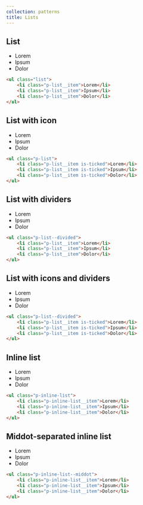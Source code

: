 ```yaml
---
collection: patterns
title: Lists
---
```


## List

<ul class="p-list">
    <li class="p-list__item">Lorem</li>
    <li class="p-list__item">Ipsum</li>
    <li class="p-list__item">Dolor</li>
</ul>

```html
<ul class="list">
    <li class="p-list__item">Lorem</li>
    <li class="p-list__item">Ipsum</li>
    <li class="p-list__item">Dolor</li>
</ul>
```

## List with icon

<ul class="p-list">
    <li class="p-list__item is-ticked">Lorem</li>
    <li class="p-list__item is-ticked">Ipsum</li>
    <li class="p-list__item is-ticked">Dolor</li>
</ul>

```html
<ul class="p-list">
    <li class="p-list__item is-ticked">Lorem</li>
    <li class="p-list__item is-ticked">Ipsum</li>
    <li class="p-list__item is-ticked">Dolor</li>
</ul>
```

## List with dividers

<ul class="p-list--divided">
    <li class="p-list__item">Lorem</li>
    <li class="p-list__item">Ipsum</li>
    <li class="p-list__item">Dolor</li>
</ul>

```html
<ul class="p-list--divided">
    <li class="p-list__item">Lorem</li>
    <li class="p-list__item">Ipsum</li>
    <li class="p-list__item">Dolor</li>
</ul>
```

## List with icons and dividers

<ul class="p-list--divided">
    <li class="p-list__item is-ticked">Lorem</li>
    <li class="p-list__item is-ticked">Ipsum</li>
    <li class="p-list__item is-ticked">Dolor</li>
</ul>

```html
<ul class="p-list--divided">
    <li class="p-list__item is-ticked">Lorem</li>
    <li class="p-list__item is-ticked">Ipsum</li>
    <li class="p-list__item is-ticked">Dolor</li>
</ul>
```

## Inline list

<ul class="p-inline-list">
    <li class="p-inline-list__item">Lorem</li>
    <li class="p-inline-list__item">Ipsum</li>
    <li class="p-inline-list__item">Dolor</li>
</ul>

```html
<ul class="p-inline-list">
    <li class="p-inline-list__item">Lorem</li>
    <li class="p-inline-list__item">Ipsum</li>
    <li class="p-inline-list__item">Dolor</li>
</ul>
```

## Middot-separated inline list

<ul class="p-inline-list--middot">
    <li class="p-inline-list__item">Lorem</li>
    <li class="p-inline-list__item">Ipsum</li>
    <li class="p-inline-list__item">Dolor</li>
</ul>

```html
<ul class="p-inline-list--middot">
    <li class="p-inline-list__item">Lorem</li>
    <li class="p-inline-list__item">Ipsum</li>
    <li class="p-inline-list__item">Dolor</li>
</ul>
```
